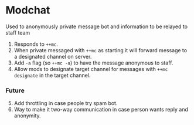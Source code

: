 # Modchat

Used to anonymously private message bot and information to be relayed to staff team

1. Responds to `++mc`.
2. When private messaged with `++mc` as starting it will forward message to a designated channel on server.
3. Add `-a` flag (so `++mc -a`) to have the message anonymous to staff.
4. Allow mods to designate target channel for messages with `++mc designate` in the target channel.

### Future

5. Add throttling in case people try spam bot.
6. Way to make it two-way communication in case person wants reply and anonymity.
